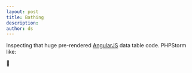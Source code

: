```yaml
---
layout: post
title: Bathing
description:
author: ds
---
```


Inspecting that huge pre-rendered [AngularJS](https://angularjs.org/) data table code.
PHPStorm like:

🛀
